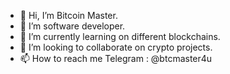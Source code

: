 - 👋 Hi, I’m Bitcoin Master.
- 👀 I’m software developer.
- 🌱 I’m currently learning on different blockchains.
- 💞️ I’m looking to collaborate on crypto projects.
- 📫 How to reach me Telegram : @btcmaster4u


<!---
btcmaster4u/btcmaster4u is a ✨ special ✨ repository because its `README.md` (this file) appears on your GitHub profile.
You can click the Preview link to take a look at your changes.
--->
